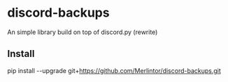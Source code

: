 # discord-backups
An simple library build on top of discord.py (rewrite)

## Install
pip install --upgrade git+https://github.com/Merlintor/discord-backups.git
